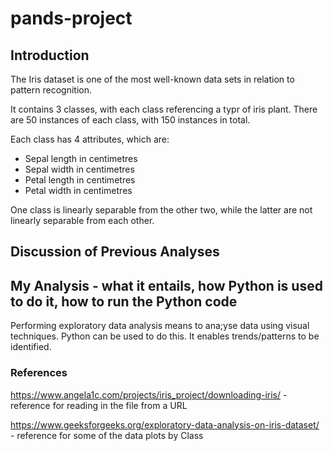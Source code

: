 # **pands-project**



## **Introduction** ##

The Iris dataset is one of the most well-known data sets in relation to pattern recognition.

It contains 3 classes, with each class referencing a typr of iris plant. There are 50 instances of each class, with 150 instances in total.

Each class has 4 attributes, which are:

- Sepal length in centimetres
- Sepal width in centimetres
- Petal length in centimetres
- Petal width in centimetres

One class is linearly separable from the other two, while the latter are not linearly separable from each other.



## **Discussion of Previous Analyses** ##






## **My Analysis - what it entails, how Python is used to do it, how to run the Python code** ##

Performing exploratory data analysis means to ana;yse data using visual techniques. Python can be used to do this. It enables trends/patterns to be identified.




### **References**


https://www.angela1c.com/projects/iris_project/downloading-iris/  - reference for reading in the file from a URL

https://www.geeksforgeeks.org/exploratory-data-analysis-on-iris-dataset/ - reference for some of the data plots by Class


